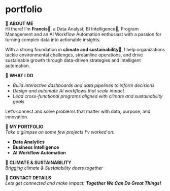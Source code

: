 # portfolio
🔹 **ABOUT ME**  
Hi there! I’m **Francis**🙋, a Data Analyst, BI Intelligence🤖, Program Management and an AI Workflow Automation enthusiast with a passion for turning complex data into actionable insights.

With a strong foundation in **climate and sustainability**🌱, I help organizations tackle environmental challenges, streamline operations, and drive sustainable growth through data-driven strategies and intelligent automation.

🔹 **WHAT I DO**  
- *Build interactive dashboards and data pipelines to inform decisions*  
- *Design and automate AI workflows that scale impact*  
- *Lead cross-functional programs aligned with climate and sustainability goals*

Let’s connect and solve problems that matter with data, purpose, and innovation.

🔹 **MY PORTFOLIO**  
*Take a glimpse on some few projects I'v worked on:*
- **Data Analytics**
- **Business Intelligence**
- **AI Workflow Automation**

🔹 **CLIMATE & SUSTAINABILITY**  
*Brigging climate & Sustaiability doers together* 

🔹 **CONTACT DETAILS**  
*Lets get connected and make impact: **Together We Can Do Great Things!***

